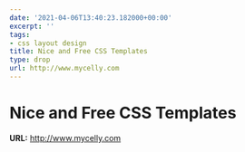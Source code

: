 ```yaml
---
date: '2021-04-06T13:40:23.182000+00:00'
excerpt: ''
tags:
- css layout design
title: Nice and Free CSS Templates
type: drop
url: http://www.mycelly.com
---
```


# Nice and Free CSS Templates

**URL:** http://www.mycelly.com
